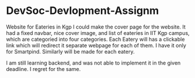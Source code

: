 # DevSoc-Devlopment-Assignm
Website for Eateries in Kgp
I could make the cover page for the website. It had a fixed navbar, nice cover image, and list of eateries in IIT Kgp campus, which are categoried into four categories.
Each Eatery will has a clickable link which will redirect it separate webpage for each of them. I have it only for Smartpind. Similarly will be made for each eatery.

I am still learning backend, and was not able to implement it in the given deadline. I regret for the same.
